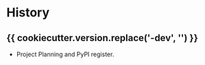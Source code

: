 # History

## {{ cookiecutter.version.replace('-dev', '') }}

* Project Planning and PyPI register.
